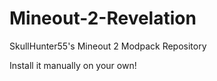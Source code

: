 # Mineout-2-Revelation
SkullHunter55's Mineout 2 Modpack Repository

Install it manually on your own!
